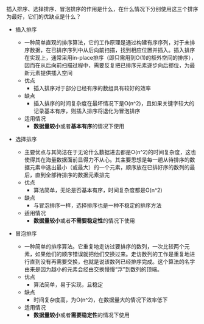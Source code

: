 
插入排序、选择排序、冒泡排序的作用是什么，在什么情况下分别使用这三个排序为最好，它们的优缺点是什么？

- 插入排序
	- 一种简单直观的排序算法，它的工作原理是通过构建有序序列，对于未排序数据，在已排序序列中从后向前扫描，找到相应位置并插入。插入排序在实现上，通常采用in-place排序（即只需用到O(1)的额外空间的排序），因而在从后向前扫描过程中，需要反复把已排序元素逐步向后挪位，为最新元素提供插入空间
	- 优点
		- 插入排序对于部分已经有序的数组具有较好的效率
	- 缺点
		- 插入排序的时间复杂度在最坏情况下是O(n^2)，且如果关键字较大的记录基本有序，则插入排序将退化为冒泡排序
	- 适用情况
		- **数据量较小**或者**基本有序**的情况下使用

- 选择排序
	- 主要优点与其简洁在于无论什么数据进去都是O(n^2)的时间复杂度，这也使得其在海量数据面前显得力不从心。其主要思想是每一趟从待排序的数据元素中选出最小（或最大）的一个元素，顺序放在已排好序的数列的最后，直到全部待排序的数据元素排完
	- 优点
		- 算法简单，无论是否基本有序，时间复杂度都是O(n^2)
	- 缺点
		- 与冒泡排序一样，选择排序也是一种不稳定的排序方法
	- 适用情况
		- **数据量较小**或者**不需要稳定性**的情况下使用

- 冒泡排序
	- 一种简单的排序算法。它重复地走访过要排序的数列，一次比较两个元素，如果他们的顺序错误就把他们交换过来。走访数列的工作是重复地进行直到没有再需要交换，也就是说该数列已经排序完成。这个算法的名字由来是因为越小的元素会经由交换慢慢“浮”到数列的顶端。
	- 优点
		- 算法简单，易于实现，且稳定
	- 缺点
		- 时间复杂度高，为O(n^2)，在数据量大的情况下效率低下
	- 适用情况
		- **数据量较小**或者**需要稳定性**的情况下使用